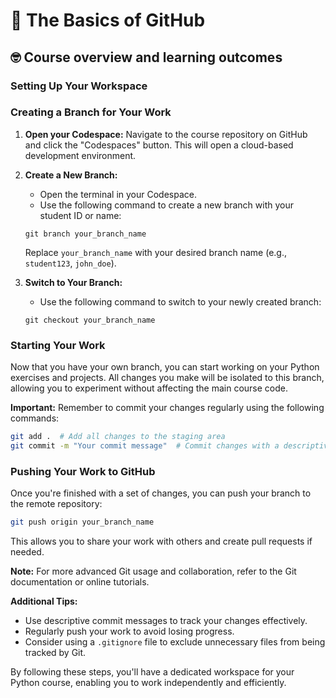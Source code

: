 # :wave: The Basics of GitHub 

## 🤓 Course overview and learning outcomes 

### Setting Up Your Workspace

### Creating a Branch for Your Work

1. **Open your Codespace:** Navigate to the course repository on GitHub and click the "Codespaces" button. This will open a cloud-based development environment.
2. **Create a New Branch:**
   * Open the terminal in your Codespace.
   * Use the following command to create a new branch with your student ID or name:

   ```
   git branch your_branch_name
   ```
   Replace `your_branch_name` with your desired branch name (e.g., `student123`, `john_doe`).

3. **Switch to Your Branch:**
   * Use the following command to switch to your newly created branch:

   ```
   git checkout your_branch_name
   ```

### Starting Your Work

Now that you have your own branch, you can start working on your Python exercises and projects. All changes you make will be isolated to this branch, allowing you to experiment without affecting the main course code.

**Important:** Remember to commit your changes regularly using the following commands:

```bash
git add .  # Add all changes to the staging area
git commit -m "Your commit message"  # Commit changes with a descriptive message
```

### Pushing Your Work to GitHub

Once you're finished with a set of changes, you can push your branch to the remote repository:

```bash
git push origin your_branch_name
```

This allows you to share your work with others and create pull requests if needed.

**Note:** For more advanced Git usage and collaboration, refer to the Git documentation or online tutorials.
 
**Additional Tips:**
* Use descriptive commit messages to track your changes effectively.
* Regularly push your work to avoid losing progress.
* Consider using a `.gitignore` file to exclude unnecessary files from being tracked by Git.

By following these steps, you'll have a dedicated workspace for your Python course, enabling you to work independently and efficiently.
